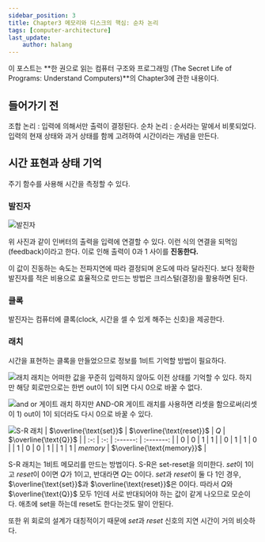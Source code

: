 ```yaml
---
sidebar_position: 3
title: Chapter3 메모리와 디스크의 핵심: 순차 논리
tags: [computer-architecture]
last_update:
    author: halang
---
```


이 포스트는 **한 권으로 읽는 컴퓨터 구조와 프로그래밍 (The Secret Life of Programs: Understand Computers)**의 Chapter3에 관한 내용이다.

## 들어가기 전

조합 논리 : 입력에 의해서만 출력이 결정된다.
순차 논리 : 순서라는 말에서 비롯되었다. 입력의 현재 상태와 과거 상태를 함께 고려하여 시간이라는 개념을 만든다.

## 시간 표현과 상태 기억

주기 함수를 사용해 시간을 측정할 수 있다.

### 발진자

![발진자](https://velog.velcdn.com/images%2Fyun2021%2Fpost%2Ff755cb8b-367b-4813-90d4-e99196b5f7d0%2F%EB%B0%9C%EC%8B%A0%EC%9E%90%20%EA%B7%B8%EB%A6%BC.png)

위 사진과 같이 인버터의 출력을 입력에 연결할 수 있다. 이런 식의 연결을 되먹임(feedback)이라고 한다. 이로 인해 출력이 0과 1 사이를 **진동한다.**

이 값이 진동하는 속도는 전파지연에 따라 결정되며 온도에 따라 달라진다. 보다 정확한 발진자를 적은 비용으로 효율적으로 만드는 방법은 크리스털(결정)을 활용하면 된다.

### 클록

발진자는 컴퓨터에 클록(clock, 시간을 셀 수 있게 해주는 신호)을 제공한다.

### 래치

시간을 표현하는 클록을 만들었으므로 정보를 1비트 기억할 방법이 필요하다.

![래치](https://bugoverdose.github.io/static/9c4c401041cbe1d47f69c5670e1f7987/aeb78/or-gate-latch.png)
래치는 어떠한 값을 꾸준히 입력하지 않아도 이전 상태를 기억할 수 있다. 하지만 해당 회로만으로는 한번 out이 1이 되면 다시 0으로 바꿀 수 없다.

![and or 게이트 래치](https://bugoverdose.github.io/static/ce0eb5c7816f92b4addf0c24a6ac907c/a6d36/and-or-gate-latch.png)
하지만 AND-OR 게이트 래치를 사용하면 리셋을 함으로써(리셋이 1) out이 1이 되더라도 다시 0으로 바꿀 수 있다.

![S-R 래치](https://bugoverdose.github.io/static/7b643fcaceb7129332dd47c0b700ef88/98b6e/s-r-latch.png)
| $\overline{\text{set}}$ | $\overline{\text{reset}}$ | $Q$ | $\overline{\text{Q}}$ |
| :-: | :-: | :------: | :-------: |
| 0 | 0 | 1 | 1 |
| 0 | 1 | 1 | 0 |
| 1 | 0 | 0 | 1 |
| 1 | 1 | $memory$ | $\overline{\text{memory}}$ |

S-R 래치는 1비트 메모리를 만드는 방법이다. S-R은 set-reset을 의미한다. $set$이 1이고 $reset$이 0이면 $Q$가 1이고, 반대라면 $Q$는 0이다.
$set$과 $reset$이 둘 다 1인 경우, $\overline{\text{set}}$과 $\overline{\text{reset}}$은 0이다. 따라서 $Q$와 $\overline{\text{Q}}$ 모두 1인데 서로 반대되어야 하는 값이 같게 나오므로 모순이다. 애초에 set을 하는데 reset도 한다는것도 말이 안된다.

또한 위 회로의 설계가 대칭적이기 때문에 $set$과 $reset$ 신호의 지연 시간이 거의 비슷하다.
